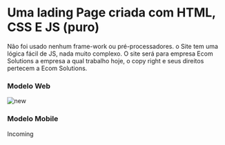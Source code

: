 <h1>Uma lading Page criada com HTML, CSS E JS (puro)</h1>

Não foi usado nenhum frame-work ou pré-processadores.
o Site tem uma lógica fácil de JS, nada muito complexo.
O site será para empresa Ecom Solutions a empresa a qual trabalho hoje, o copy right e seus direitos pertecem a Ecom Solutions.

<h3>Modelo Web</h3>

![new](https://github.com/Salgaado/Ecom-trading-imports/assets/88348530/17e63385-92ce-4c77-bed8-ee90a4f20bf6)

<h3>Modelo Mobile</h3>

Incoming
